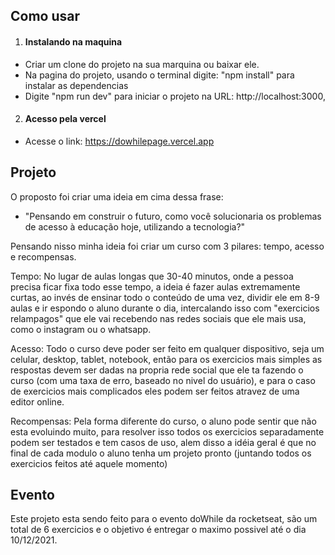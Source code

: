 ## Como usar

1. #### Instalando na maquina
* Criar um clone do projeto na sua marquina ou baixar ele.
* Na pagina do projeto, usando o terminal digite: "npm install" para instalar as dependencias
* Digite "npm run dev" para iniciar o projeto na URL: http://localhost:3000,

2. #### Acesso pela vercel
* Acesse o link: https://dowhilepage.vercel.app

## Projeto
O proposto foi criar uma ideia em cima dessa frase: 
  * "Pensando em construir o futuro, como você solucionaria os problemas de acesso à educação hoje, utilizando a tecnologia?"
  
Pensando nisso minha ideia foi criar um curso com 3 pilares: tempo, acesso e recompensas.

Tempo: No lugar de aulas longas que 30-40 minutos, onde a pessoa precisa ficar fixa todo esse tempo, a ideia é fazer aulas extremamente curtas, ao invés de ensinar todo o conteúdo de uma vez, dividir ele em 8-9 aulas e ir espondo o aluno durante o dia, intercalando isso com "exercicios relampagos" que ele vai recebendo nas redes sociais que ele mais usa, como o instagram ou o whatsapp.

Acesso: Todo o curso deve poder ser feito em qualquer dispositivo, seja um celular, desktop, tablet, notebook, então para os exercicios mais simples as respostas devem ser dadas na propria rede social que ele ta fazendo o curso (com uma taxa de erro, baseado no nivel do usuário), e para o caso de exercicios mais complicados eles podem ser feitos atravez de uma editor online.

Recompensas: Pela forma diferente do curso, o aluno pode sentir que não esta evoluindo muito, para resolver isso todos os exercicios separadamente podem ser testados e tem casos de uso, alem disso a idéia geral é que no final de cada modulo o aluno tenha um projeto pronto (juntando todos os exercicios feitos até aquele momento)

## Evento

Este projeto esta sendo feito para o evento doWhile da rocketseat, são um total de 6 exercicios e o objetivo é entregar o maximo possivel até o dia 10/12/2021.
